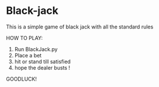 # Black-jack
This is a simple game of black jack with all the standard rules 

HOW TO PLAY:
1. Run BlackJack.py
2. Place a bet 
3. hit or stand till satisfied
4. hope the dealer busts !

GOODLUCK!
